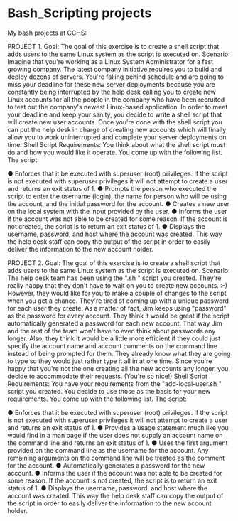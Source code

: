 # Bash_Scripting projects
 My bash projects at CCHS:
 
 PROJECT 1.
Goal:
The goal of this exercise is to create a shell script that adds users to the same Linux system as the
script is executed on.
Scenario:
Imagine that you're working as a Linux System Administrator for a fast growing company. The latest
company initiative requires you to build and deploy dozens of servers. You're falling behind
schedule and are going to miss your deadline for these new server deployments because you are
constantly being interrupted by the help desk calling you to create new Linux accounts for all the
people in the company who have been recruited to test out the company's newest Linux-based
application.
In order to meet your deadline and keep your sanity, you decide to write a shell script that will create
new user accounts. Once you're done with the shell script you can put the help desk in charge of
creating new accounts which will finally allow you to work uninterrupted and complete your server
deployments on time.
Shell Script Requirements:
You think about what the shell script must do and how you would like it operate. You come up with
the following list.
The script:

● Enforces that it be executed with superuser (root) privileges. If the script is not executed with
superuser privileges it will not attempt to create a user and returns an exit status of 1.
● Prompts the person who executed the script to enter the username (login), the name for
person who will be using the account, and the initial password for the account.
● Creates a new user on the local system with the input provided by the user.
● Informs the user if the account was not able to be created for some reason. If the account is
not created, the script is to return an exit status of 1.
● Displays the username, password, and host where the account was created. This way the
help desk staff can copy the output of the script in order to easily deliver the information to
the new account holder.



PROJECT 2.
Goal:
The goal of this exercise is to create a shell script that adds users to the same Linux system as the
script is executed on.
Scenario:
The help desk team has been using the ".sh " script you created. They're really
happy that they don't have to wait on you to create new accounts. :-) However, they would like for
you to make a couple of changes to the script when you get a chance.
They're tired of coming up with a unique password for each user they create. As a matter of fact,
Jim keeps using "password" as the password for every account. They think it would be great if the
script automatically generated a password for each new account. That way Jim and the rest of the
team won't have to even think about passwords any longer.
Also, they think it would be a little more efficient if they could just specify the account name and
account comments on the command line instead of being prompted for them. They already know
what they are going to type so they would just rather type it all in at one time.
Since you're happy that you're not the one creating all the new accounts any longer, you decide to
accommodate their requests. (You're so nice!)
Shell Script Requirements:
You have your requirements from the "add-local-user.sh " script you created. You decide to use
those as the basis for your new requirements. You come up with the following list.
The script:

● Enforces that it be executed with superuser (root) privileges. If the script is not executed with
superuser privileges it will not attempt to create a user and returns an exit status of 1.
● Provides a usage statement much like you would find in a man page if the user does not
supply an account name on the command line and returns an exit status of 1.
● Uses the first argument provided on the command line as the username for the account. Any
remaining arguments on the command line will be treated as the comment for the account.
● Automatically generates a password for the new account.
● Informs the user if the account was not able to be created for some reason. If the account is
not created, the script is to return an exit status of 1.
● Displays the username, password, and host where the account was created. This way the
help desk staff can copy the output of the script in order to easily deliver the information to
the new account holder.
